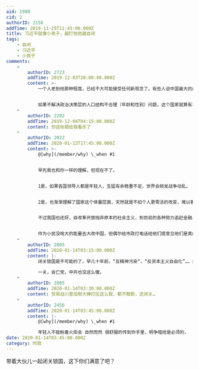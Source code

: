 ```yaml
---
aid: 1980
cid: 2
authorID: 2156
addTime: 2019-11-25T11:45:00.000Z
title: 习近平就像小孩子，越打他他越自闭
tags:
    - 自闭
    - 习近平
    - 小孩子
comments:
    -
        authorID: 2723
        addTime: 2019-12-03T20:00:00.000Z
        content: >-
            一个人老到他那种程度，已经不大可能接受任何新观念了。有些人说中国最大的问题是人口结构不合理，老年人太多，年轻人太少。其实中国真正的问题是政治高层的人口结构不合理，掌握国家大权的尽是些六七十岁的糟老头子，他们的肉体已经大半截入了黄土，而他们那些还停留在中世纪的观念早就该被埋进黄土里了。


            如果不解决政治决策层的人口结构不合理（年龄和性别）问题，这个国家就算有再多的年轻人，也没用。因为这些糟老头子会窒息年轻人的活力，逼迫中国年轻人像香港的年轻人那样，为了维护最基本的权利和自由而抗争。
    -
        authorID: 2202
        addTime: 2019-12-04T04:15:00.000Z
        content: 你这标题给我看乐了
    -
        authorID: 2022
        addTime: 2020-01-13T17:45:00.000Z
        content: >-
            @[why](/member/why) \_when #1


            早先我也和你一样的理解，但现在不了。


            1是，如果各国领导人都是年轻人，生猛有余稳重不足，世界会频发战争动乱。


            2是，也渐渐理解了国家这个体量层面，天然就是不如个人更零活的改变，难以奢求国家的决策层都像30岁的小伙子一样思维新颖。


            不过我国也还好，自改革开放抛弃原本的社会主义，到目前的各种努力追赶金融、科技的势头，可能很多方面依然显得迂腐老旧，但在国际上整体也算最具创新尝试的政府了。


            作为小民没啥大的能量去大改中国，但偶尔给市政打电话给他们提意见他们是真的回去改你提到的地方的，也算是一点欣慰
    -
        authorID: 2805
        addTime: 2020-01-14T03:15:00.000Z
        content: |-
            闭关锁国是不可能的了，早几十年前，“反精神污染“，“反资本主义自由化”…，想关就没关得上，现在更加不可能了。

            一关，会亡党，中共也没这么傻。
    -
        authorID: 2805
        addTime: 2020-01-14T03:30:00.000Z
        content: 贸易战川普加税大棒打压这么狠，都不敢断，还闭关…
    -
        authorID: 2456
        addTime: 2020-01-14T03:45:00.000Z
        content: |-
            @[why](/member/why) \_when #1

            年轻人不能盼着火炬会 自然而然 很舒服的传到你手里，明争暗抢是必须的，
date: 2020-01-14T03:45:00.000Z
category: 时政
---
```


带着大伙儿一起闭关锁国，这下你们满意了吧？
